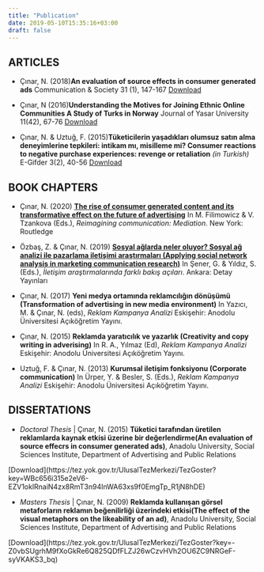 ```yaml
---
title: "Publication"
date: 2019-05-10T15:35:16+03:00
draft: false
---
```


## ARTICLES

+ Çınar, N. (2018)**An evaluation of source effects in consumer generated ads**
Communication & Society
31 (1), 147-167
[Download](http://www.unav.es/fcom/communication-society/en/resumen.php?art_id=667)<p>

+ Çınar, N (2016)**Understanding the Motives for Joining Ethnic Online Communities A Study of Turks in Norway**
Journal of Yasar University
11(42), 67-76
[Download](http://journal.yasar.edu.tr/wp-content/uploads/2016/08/Nisan-2016-Say%C4%B1s%C4%B1.pdf)<p>

+ Çınar, N. & Uztuğ, F. (2015)**Tüketicilerin yaşadıkları olumsuz satın alma deneyimlerine tepkileri: intikam mı, misilleme mi? Consumer reactions to negative purchase experiences: revenge or retaliation** *(in Turkish)*
E-Gifder
3(2), 40-56
[Download](https://dergipark.org.tr/e-gifder/article/98553)<p>

## BOOK CHAPTERS

+ Çınar, N. (2020) [**The rise of consumer generated content and its transformative effect on the future of advertising**](https://www.taylorfrancis.com/books/e/9781351015431/chapters/10.4324/9781351015431-12) In M. Filimowicz & V. Tzankova (Eds.), *Reimagining communication: Mediation*. New York: Routledge

+ Özbaş, Z. & Çınar, N. (2019) [**Sosyal ağlarda neler oluyor? Sosyal ağ analizi ile pazarlama iletişimi araştırmaları (Applying social network analysis in marketing communication research)**](https://www.detayyayin.com.tr/urun/iletisim-arastirmalarinda-farkli-bakis-acilari) In Şener, G. & Yıldız, S. (Eds.), *İletişim araştırmalarında farklı bakış açıları*. Ankara: Detay Yayınları  

+ Çınar, N. (2017) **Yeni medya ortamında reklamcılığın dönüşümü (Transformation of advertising in new media environment)** In Yazıcı, M. & Çınar, N. (eds), *Reklam Kampanya Analizi* Eskişehir: Anodolu Üniversitesi Açıköğretim Yayını.

+ Çınar, N. (2015) **Reklamda yaratıcılık ve yazarlık (Creativity and copy writing in adverising)** In R. A., Yılmaz (Ed), *Reklam Kampanya Analizi* Eskişehir: Anodolu Üniversitesi Açıköğretim Yayını.

+ Uztuğ, F. & Çınar, N. (2013) **Kurumsal iletişim fonksiyonu (Corporate communication)** In Ürper, Y. & Besler, S. (Eds.), *Reklam Kampanya Analizi* Eskişehir: Anodolu Üniversitesi Açıköğretim Yayını.

## DISSERTATIONS

+ *Doctoral Thesis* | Çınar, N. (2015) **Tüketici tarafından üretilen reklamlarda kaynak etkisi üzerine bir değerlendirme(An evaluation of source effecrs in consumer generated ads)**, Anadolu University, Social Sciences Institute, Department of Advertising and Public Relations 
<p>[Download](https://tez.yok.gov.tr/UlusalTezMerkezi/TezGoster?key=WBc656i315e2eV6-EZV1oklRnaiN4zx8RmT3n94InWA63xs9f0EmgTp_R1jN8hDE)

+ *Masters Thesis*  | Çınar, N. (2009) **Reklamda kullanışan görsel metaforların reklamın beğenilirliği üzerindeki etkisi(The effect of the visual metaphors on the likeability of an ad)**, Anadolu University, Social Sciences Institute, Department of Advertising and Public Relations 
<p>[Download](https://tez.yok.gov.tr/UlusalTezMerkezi/TezGoster?key=-Z0vbSUgrhM9fXoGkRe6Q825QDfFLZJ26wCzvHVh2OU6ZC9NRGeF-syVKAKS3_bq)